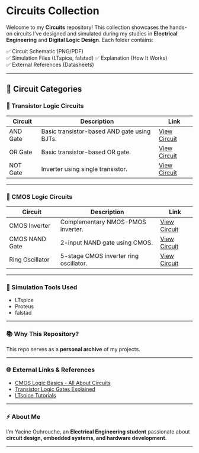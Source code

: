 # Circuits Collection

Welcome to my **Circuits** repository! This collection showcases the hands-on circuits I’ve designed and simulated during my studies in **Electrical Engineering** and **Digital Logic Design**. Each folder contains:

✅ Circuit Schematic (PNG/PDF)  
✅ Simulation Files (LTspice, falstad)
✅ Explanation (How It Works)  
✅ External References (Datasheets)  

---

## 📂 Circuit Categories

### 🔗 Transistor Logic Circuits

| Circuit | Description | Link |
|---|---|---|
| AND Gate | Basic transistor-based AND gate using BJTs. | [View Circuit](Circuits/Logic_Gates/AND_Gate/) |
| OR Gate | Basic transistor-based OR gate. | [View Circuit](Circuits/Logic_Gates/OR_Gate/) |
| NOT Gate | Inverter using single transistor. | [View Circuit](Circuits/Logic_Gates/NOT_Gate/) |

---

### 🔗 CMOS Logic Circuits

| Circuit | Description | Link |
|---|---|---|
| CMOS Inverter | Complementary NMOS-PMOS inverter. | [View Circuit](./CMOS_Circuits/CMOS_Inverter/) |
| CMOS NAND Gate | 2-input NAND gate using CMOS. | [View Circuit](./CMOS_Circuits/CMOS_NAND/) |
| Ring Oscillator | 5-stage CMOS inverter ring oscillator. | [View Circuit](./CMOS_Circuits/CMOS_Ring_Oscillator/) |

---

### 💾 Simulation Tools Used

- LTspice
- Proteus
- falstad

---

### 📚 Why This Repository?

This repo serves as a **personal archive** of my projects.

---

### 🌐 External Links & References

- [CMOS Logic Basics - All About Circuits](https://www.allaboutcircuits.com/textbook/digital/chpt-3/cmos-logic/)
- [Transistor Logic Gates Explained](https://www.electronics-tutorials.ws/logic/logic_3.html)
- [LTspice Tutorials](https://www.analog.com/en/design-center/design-tools-and-calculators/ltspice-simulator.html)

---


### ⚡ About Me

I’m Yacine Ouhrouche, an **Electrical Engineering student** passionate about **circuit design, embedded systems, and hardware development**. 


---



